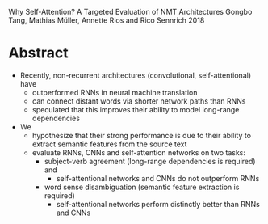 Why Self-Attention? A Targeted Evaluation of NMT Architectures
Gongbo Tang, Mathias Müller, Annette Rios and Rico Sennrich
2018

# Abstract

* Recently, non-recurrent architectures (convolutional, self-attentional) have
  * outperformed RNNs in neural machine translation
  * can connect distant words via shorter network paths than RNNs
  * speculated that this improves their ability to model long-range dependencies
* We 
  * hypothesize that their strong performance is due to their ability
    to extract semantic features from the source text
  * evaluate RNNs, CNNs and self-attention networks on two tasks: 
    * subject-verb agreement (long-range dependencies is required) and 
      * self-attentional networks and CNNs do not outperform RNNs
    * word sense disambiguation (semantic feature extraction is required)
      * self-attentional networks perform distinctly better than RNNs and CNNs
